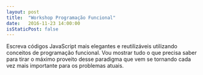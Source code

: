 ```yaml
---
layout: post
title:  "Workshop Programação Funcional"
date:   2016-11-23 14:00:00
isStaticPost: false
---
```

Escreva códigos JavaScript mais elegantes e reutilizáveis utilizando conceitos de programação funcional. Vou mostrar tudo o que precisa saber para tirar o máximo proveito desse paradigma que vem se tornando cada vez mais importante para os problemas atuais.

